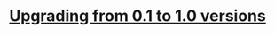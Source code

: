 # [Upgrading from 0.1 to 1.0 versions](https://hafizhassan.github.io/yii2-audit/docs/upgrading-0.1-1.0/)
